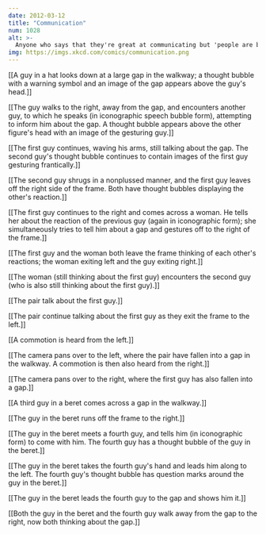 ```yaml
---
date: 2012-03-12
title: "Communication"
num: 1028
alt: >-
  Anyone who says that they're great at communicating but 'people are bad at listening' is confused about how communication works.
img: https://imgs.xkcd.com/comics/communication.png
---
```

[[A guy in a hat looks down at a large gap in the walkway; a thought bubble with a warning symbol and an image of the gap appears above the guy's head.]]

[[The guy walks to the right, away from the gap, and encounters another guy, to which he speaks (in iconographic speech bubble form), attempting to inform him about the gap. A thought bubble appears above the other figure's head with an image of the gesturing guy.]]

[[The first guy continues, waving his arms, still talking about the gap. The second guy's thought bubble continues to contain images of the first guy gesturing frantically.]]

[[The second guy shrugs in a nonplussed manner, and the first guy leaves off the right side of the frame. Both have thought bubbles displaying the other's reaction.]]

[[The first guy continues to the right and comes across a woman. He tells her about the reaction of the previous guy (again in iconographic form); she simultaneously tries to tell him about a gap and gestures off to the right of the frame.]]

[[The first guy and the woman both leave the frame thinking of each other's reactions; the woman exiting left and the guy exiting right.]]

[[The woman (still thinking about the first guy) encounters the second guy (who is also still thinking about the first guy).]]

[[The pair talk about the first guy.]]

[[The pair continue talking about the first guy as they exit the frame to the left.]]

[[A commotion is heard from the left.]]

[[The camera pans over to the left, where the pair have fallen into a gap in the walkway. A commotion is then also heard from the right.]]

[[The camera pans over to the right, where the first guy has also fallen into a gap.]]

[[A third guy in a beret comes across a gap in the walkway.]]

[[The guy in the beret runs off the frame to the right.]]

[[The guy in the beret meets a fourth guy, and tells him (in iconographic form) to come with him. The fourth guy has a thought bubble of the guy in the beret.]]

[[The guy in the beret takes the fourth guy's hand and leads him along to the left. The fourth guy's thought bubble has question marks around the guy in the beret.]]

[[The guy in the beret leads the fourth guy to the gap and shows him it.]]

[[Both the guy in the beret and the fourth guy walk away from the gap to the right, now both thinking about the gap.]]

